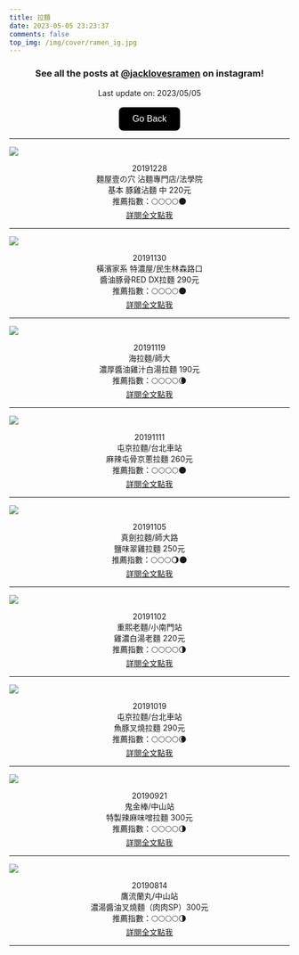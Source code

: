 ```yaml
---
title: 拉麵
date: 2023-05-05 23:23:37
comments: false
top_img: /img/cover/ramen_ig.jpg
---
```


<center>
<h3>See all the posts at <a href="https://www.instagram.com/jacklovesramen/">@jacklovesramen</a> on instagram!</h3>
</center>

<!-- START -->

<center>Last update on: 2023/05/05</center>

<center>
<br>
<a href='https://jackchen890311.github.io/ramen/'><button style="background-color: black; border: none; color: white; padding: 12px 24px; text-align: center; text-decoration: none; display: inline-block; font-size: 16px; border-radius: 8px;">Go Back</button></a>
<br>
</center>

---

![](https://scontent.cdninstagram.com/v/t51.2885-15/90090299_514565749489349_7391518030832844806_n.jpg?_nc_cat=111&ccb=1-7&_nc_sid=8ae9d6&_nc_ohc=A2xkber8sSsAX97q9dP&_nc_ht=scontent.cdninstagram.com&edm=ANo9K5cEAAAA&oh=00_AfD8CPxmLY44HshIsES6qf_cE3YOPMZ6Ozka1dO9wXWRDQ&oe=6458F826)
<center>
20191228<br>
麵屋壹の穴 沾麵專門店/法學院<br>
基本 豚雞沾麵 中 220元<br>
推薦指數：🌕🌕🌕🌕🌑<br>
<a href='https://www.instagram.com/p/B9_0x-HgR9j/'>詳閱全文點我</a></center>

---

![](https://scontent.cdninstagram.com/v/t51.2885-15/90742594_2472702609707226_3677534440088923664_n.jpg?_nc_cat=107&ccb=1-7&_nc_sid=8ae9d6&_nc_ohc=QpTLi1v7FoUAX-CUcQV&_nc_ht=scontent.cdninstagram.com&edm=ANo9K5cEAAAA&oh=00_AfAnrhuj6UVcNc0IdAv4HnqamnUFu04S19GrLZB93Uo6hw&oe=645ABDEB)
<center>
20191130<br>
橫濱家系 特濃屋/民生林森路口<br>
醬油豚骨RED DX拉麵 290元<br>
推薦指數：🌕🌕🌕🌕🌑<br>
<a href='https://www.instagram.com/p/B9_0IfDgpUF/'>詳閱全文點我</a></center>

---

![](https://scontent.cdninstagram.com/v/t51.2885-15/90091313_726349244772845_4270164017444558628_n.jpg?_nc_cat=102&ccb=1-7&_nc_sid=8ae9d6&_nc_ohc=wMEjVK7kokMAX-sFiEJ&_nc_ht=scontent.cdninstagram.com&edm=ANo9K5cEAAAA&oh=00_AfA2Z4HnPHqW-Eqvi93wN8yck-Pn_tM-uky4uq8di--zXw&oe=6459637E)
<center>
20191119<br>
海拉麵/師大<br>
濃厚醬油雞汁白湯拉麵 190元<br>
推薦指數：🌕🌕🌕🌕🌘<br>
<a href='https://www.instagram.com/p/B9_0F9XAXL8/'>詳閱全文點我</a></center>

---

![](https://scontent.cdninstagram.com/v/t51.2885-15/90090163_525219515070826_2227537262247972727_n.jpg?_nc_cat=110&ccb=1-7&_nc_sid=8ae9d6&_nc_ohc=ePYLRLewErcAX_AyfOA&_nc_ht=scontent.cdninstagram.com&edm=ANo9K5cEAAAA&oh=00_AfBQ3YGpPH30nZSsWCcRlNOUmDG6evAa2XUBX1LeMOlJ2g&oe=64597EE1)
<center>
20191111<br>
屯京拉麵/台北車站<br>
麻辣屯骨京蔥拉麵 260元<br>
推薦指數：🌕🌕🌕🌕🌑<br>
<a href='https://www.instagram.com/p/B9_0Camgh9q/'>詳閱全文點我</a></center>

---

![](https://scontent.cdninstagram.com/v/t51.2885-15/90205497_1482818495232543_6123886958544028100_n.jpg?_nc_cat=103&ccb=1-7&_nc_sid=8ae9d6&_nc_ohc=XlgQvBiBi-8AX8aFBfy&_nc_ht=scontent.cdninstagram.com&edm=ANo9K5cEAAAA&oh=00_AfCTm45Jrf2Tqw6V0qRDq8fEW8I-Ht8gBKnl2kDeLRfyAA&oe=6459C5C4)
<center>
20191105<br>
真劍拉麵/師大路<br>
鹽味翠雞拉麵 250元<br>
推薦指數：🌕🌕🌕🌖🌑<br>
<a href='https://www.instagram.com/p/B9_z_clAdUc/'>詳閱全文點我</a></center>

---

![](https://scontent.cdninstagram.com/v/t51.2885-15/90182592_909962716127106_8567370504203668968_n.jpg?_nc_cat=108&ccb=1-7&_nc_sid=8ae9d6&_nc_ohc=EZtrI4DVhfYAX9-phsz&_nc_ht=scontent.cdninstagram.com&edm=ANo9K5cEAAAA&oh=00_AfDn8xJozcm3bT9AosDG9nWPrz68qaS8ISUMJHDsb91d2g&oe=64594045)
<center>
20191102<br>
重熙老麵/小南門站<br>
雞濃白湯老麵 220元<br>
推薦指數：🌕🌕🌕🌕🌗<br>
<a href='https://www.instagram.com/p/B9_z8UwAF8a/'>詳閱全文點我</a></center>

---

![](https://scontent.cdninstagram.com/v/t51.2885-15/90352635_569706087085880_8238272626851226522_n.jpg?_nc_cat=103&ccb=1-7&_nc_sid=8ae9d6&_nc_ohc=8yML2lWMnnAAX-spG9-&_nc_ht=scontent.cdninstagram.com&edm=ANo9K5cEAAAA&oh=00_AfDWryZoGgZLs9clsQwmpKXrB5xn-MVe_dwstCwPIQwRtw&oe=64593C63)
<center>
20191019<br>
屯京拉麵/台北車站<br>
魚豚叉燒拉麵 290元<br>
推薦指數：🌕🌕🌕🌕🌘<br>
<a href='https://www.instagram.com/p/B9_z5UoAT-Q/'>詳閱全文點我</a></center>

---

![](https://scontent.cdninstagram.com/v/t51.2885-15/90089847_513822529495899_1482687603106419933_n.jpg?_nc_cat=101&ccb=1-7&_nc_sid=8ae9d6&_nc_ohc=sFUubmCAWY4AX_T1Xlp&_nc_ht=scontent.cdninstagram.com&edm=ANo9K5cEAAAA&oh=00_AfDADmFE4JnhJZT6Ui_RBCEXK1kzf68Hn6gCMo6_ZXt7Sg&oe=64598819)
<center>
20190921<br>
鬼金棒/中山站<br>
特製辣麻味噌拉麵 300元<br>
推薦指數：🌕🌕🌕🌕🌗<br>
<a href='https://www.instagram.com/p/B9_z0lWgwRw/'>詳閱全文點我</a></center>

---

![](https://scontent.cdninstagram.com/v/t51.2885-15/90089886_127755282148712_4095677317385763025_n.jpg?_nc_cat=109&ccb=1-7&_nc_sid=8ae9d6&_nc_ohc=fnhPjX6CxwgAX8LKv02&_nc_ht=scontent.cdninstagram.com&edm=ANo9K5cEAAAA&oh=00_AfDkLOtzP9t1V0nycIbMcPrsuMcp1d5xitpB9fpkkOW5Zg&oe=64598D2E)
<center>
20190814<br>
鷹流蘭丸/中山站<br>
濃湯醬油叉燒麵（肉肉SP）300元<br>
推薦指數：🌕🌕🌕🌕🌗<br>
<a href='https://www.instagram.com/p/B9_zu93ggAH/'>詳閱全文點我</a></center>

---


